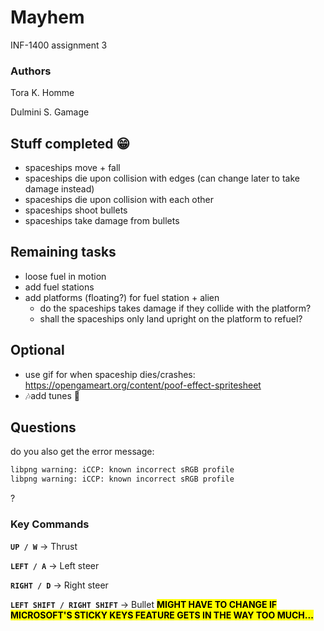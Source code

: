 # Mayhem
INF-1400 assignment 3

### Authors
Tora K. Homme

Dulmini S. Gamage

## Stuff completed 😁
- spaceships move + fall
- spaceships die upon collision with edges (can change later to take damage instead)
- spaceships die upon collision with each other
- spaceships shoot bullets
- spaceships take damage from bullets

## Remaining tasks
- loose fuel in motion
- add fuel stations
- add platforms (floating?) for fuel station + alien
    - do the spaceships takes damage if they collide with the platform?
    - shall the spaceships only land upright on the platform to refuel?

## Optional
- use gif for when spaceship dies/crashes: https://opengameart.org/content/poof-effect-spritesheet
- 🎶add tunes 🎵


## Questions
do you also get the error message:

```bash
libpng warning: iCCP: known incorrect sRGB profile
libpng warning: iCCP: known incorrect sRGB profile
```
?


### Key Commands
**`UP / W`** -> Thrust

**`LEFT / A`** -> Left steer

**`RIGHT / D`** -> Right steer

**`LEFT SHIFT / RIGHT SHIFT`** -> Bullet
    <mark>**MIGHT HAVE TO CHANGE IF MICROSOFT'S STICKY KEYS FEATURE GETS IN THE WAY TOO MUCH...**</mark>
